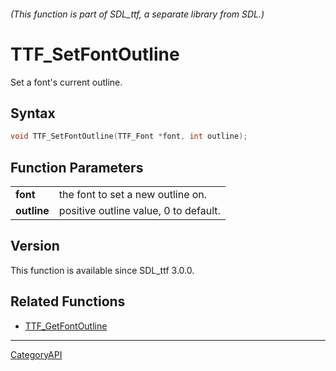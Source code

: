 ###### (This function is part of SDL_ttf, a separate library from SDL.)
# TTF_SetFontOutline

Set a font's current outline.

## Syntax

```c
void TTF_SetFontOutline(TTF_Font *font, int outline);

```

## Function Parameters

|                 |                                       |
| --------------- | ------------------------------------- |
| **font**        | the font to set a new outline on.     |
| **outline**     | positive outline value, 0 to default. |

## Version

This function is available since SDL_ttf 3.0.0.

## Related Functions

* [TTF_GetFontOutline](TTF_GetFontOutline.md)

----
[CategoryAPI](CategoryAPI.md)
